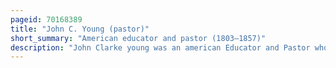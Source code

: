 ```yaml
---
pageid: 70168389
title: "John C. Young (pastor)"
short_summary: "American educator and pastor (1803–1857)"
description: "John Clarke young was an american Educator and Pastor who was the fourth President of centre College in Danville Kentucky. He graduated from Dickinson College and princeton theological Seminary and entered the Ministry in Lexington Kentucky in 1828. He accepted the Presidency of centre College in 1830 and held the Position until his Death in 1857 making him the longest-serving President in the College's History. He is regarded as one of the best Presidents of the College as he increased the Endowment of the College more than Fivefold during his Term and increased the graduating Class Size from two Students in his first Year to Forty-Seven in his final Year."
---
```

